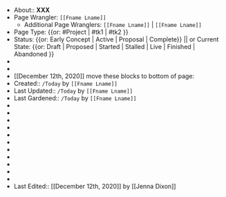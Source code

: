 - About:: __XXX__
- Page Wrangler: `[[Fname Lname]]`
    - Additional Page Wranglers: `[[Fname Lname]]` | `[[Fname Lname]]`
- Page Type: {{or: #Project | #tk1 | #tk2 }}
- Status: {{or: Early Concept | Active | Proposal | Complete}} || or Current State: {{or: Draft | Proposed | Started | Stalled | Live | Finished | Abandoned }}
- 
- 
- [[December 12th, 2020]] move these blocks to bottom of page:
- Created:: `/Today` by `[[Fname Lname]]`
- Last Updated:: `/Today` by `[[Fname Lname]]`
- Last Gardened:: `/Today` by `[[Fname Lname]]`
- 
- 
- 
- 
- 
- 
- 
- 
- 
- 
- 
- Last Edited:: [[December 12th, 2020]] by [[Jenna Dixon]]
